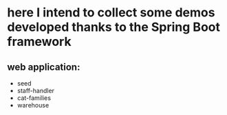 # here I intend to collect some demos developed thanks to the Spring Boot framework

## web application:

* seed
* staff-handler
* cat-families
* warehouse
